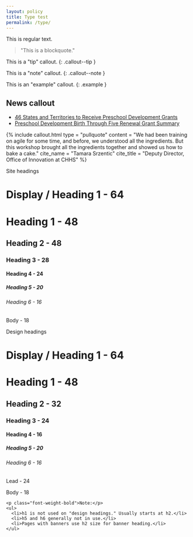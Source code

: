 ```yaml
---
layout: policy
title: Type test
permalink: /type/
---
```


This is regular text.

> "This is a blockquote."

This is a "tip" callout.
{: .callout--tip }

This is a "note" callout.
{: .callout--note }

This is an "example" callout.
{: .example }

<aside class="news-coverage callout">
  <h2>News callout</h2>
  <ul>
    <li>
      <a href="#0">46 States and Territories to Receive Preschool Development Grants</a>
    </li>
    <li>
      <a href="#0">Preschool Development Birth Through Five Renewal Grant Summary</a>
    </li>
  </ul>
</aside>

{% include callout.html
  type = "pullquote"
  content = "We had been training on agile for some time, and before, we understood all the ingredients. But this workshop brought all the ingredients together and showed us how to bake a cake."
  cite_name = "Tamara Srzentic"
  cite_title = "Deputy Director, Office of Innovation at CHHS"
%}

<div class="grid-container">
  <p class="font-weight-bold">Site headings</p>
  <h1>Display / Heading 1 - 64</h1>
  <h1>Heading 1 - 48</h1>
  <h2>Heading 2 - 48</h2>
  <h3>Heading 3 - 28</h3>
  <h4>Heading 4 - 24</h4>
  <h5>Heading 5 - 20</h5>
  <h6>Heading 6 - 16</h6>
  <p>Body - 18</p>

  <div class="page--toolkit">
    <p class="font-weight-bold">Design headings</p>
    <h1>Display / Heading 1 - 64</h1>
    <h1>Heading 1 - 48</h1>
    <h2>Heading 2 - 32</h2>
    <h3>Heading 3 - 24</h3>
    <h4>Heading 4 - 16</h4>
    <h5>Heading 5 - 20</h5>
    <h6>Heading 6 - 16</h6>
    <p class="text-intro">Lead - 24</p>
    <p>Body - 18</p>

    <p class="font-weight-bold">Note:</p>
    <ul>
      <li>h1 is not used on "design headings." Usually starts at h2.</li>
      <li>h5 and h6 generally not in use.</li>
      <li>Pages with banners use h2 size for banner heading.</li>
    </ul>
  </div>
</div>